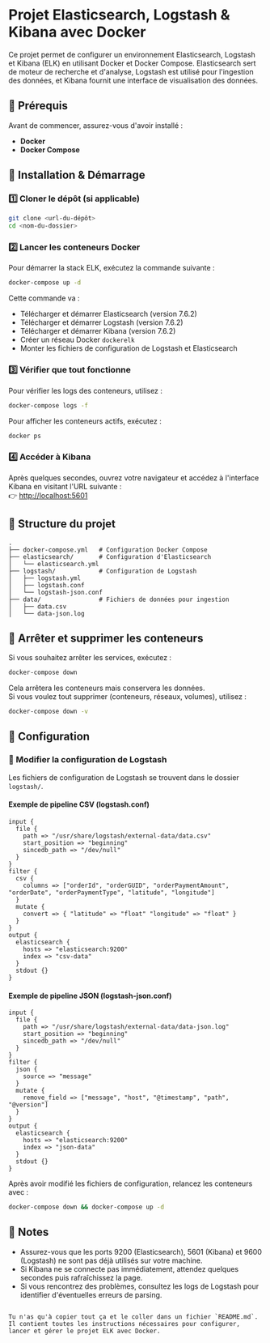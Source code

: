 # Projet Elasticsearch, Logstash & Kibana avec Docker

Ce projet permet de configurer un environnement Elasticsearch, Logstash et Kibana (ELK) en utilisant Docker et Docker Compose. Elasticsearch sert de moteur de recherche et d'analyse, Logstash est utilisé pour l'ingestion des données, et Kibana fournit une interface de visualisation des données.

## 📌 Prérequis

Avant de commencer, assurez-vous d'avoir installé :

- **Docker**
- **Docker Compose**

## 🚀 Installation & Démarrage

### 1️⃣ Cloner le dépôt (si applicable)

```bash
git clone <url-du-dépôt>
cd <nom-du-dossier>
```

### 2️⃣ Lancer les conteneurs Docker

Pour démarrer la stack ELK, exécutez la commande suivante :

```bash
docker-compose up -d
```

Cette commande va :

- Télécharger et démarrer Elasticsearch (version 7.6.2)
- Télécharger et démarrer Logstash (version 7.6.2)
- Télécharger et démarrer Kibana (version 7.6.2)
- Créer un réseau Docker `dockerelk`
- Monter les fichiers de configuration de Logstash et Elasticsearch

### 3️⃣ Vérifier que tout fonctionne

Pour vérifier les logs des conteneurs, utilisez :

```bash
docker-compose logs -f
```

Pour afficher les conteneurs actifs, exécutez :

```bash
docker ps
```

### 4️⃣ Accéder à Kibana

Après quelques secondes, ouvrez votre navigateur et accédez à l'interface Kibana en visitant l'URL suivante :  
👉 [http://localhost:5601](http://localhost:5601)

## 📂 Structure du projet

```
.
├── docker-compose.yml   # Configuration Docker Compose
├── elasticsearch/       # Configuration d'Elasticsearch
│   └── elasticsearch.yml
├── logstash/            # Configuration de Logstash
│   ├── logstash.yml
│   ├── logstash.conf
│   └── logstash-json.conf
├── data/                # Fichiers de données pour ingestion
│   ├── data.csv
│   └── data-json.log
```

## 🛑 Arrêter et supprimer les conteneurs

Si vous souhaitez arrêter les services, exécutez :

```bash
docker-compose down
```

Cela arrêtera les conteneurs mais conservera les données.  
Si vous voulez tout supprimer (conteneurs, réseaux, volumes), utilisez :

```bash
docker-compose down -v
```

## 🔧 Configuration

### 🔹 Modifier la configuration de Logstash

Les fichiers de configuration de Logstash se trouvent dans le dossier `logstash/`.

#### Exemple de pipeline CSV (logstash.conf)

```plaintext
input {
  file {
    path => "/usr/share/logstash/external-data/data.csv"
    start_position => "beginning"
    sincedb_path => "/dev/null"
  }
}
filter {
  csv {
    columns => ["orderId", "orderGUID", "orderPaymentAmount", "orderDate", "orderPaymentType", "latitude", "longitude"]
  }
  mutate {
    convert => { "latitude" => "float" "longitude" => "float" }
  }
}
output {
  elasticsearch {
    hosts => "elasticsearch:9200"
    index => "csv-data"
  }
  stdout {}
}
```

#### Exemple de pipeline JSON (logstash-json.conf)

```plaintext
input {
  file {
    path => "/usr/share/logstash/external-data/data-json.log"
    start_position => "beginning"
    sincedb_path => "/dev/null"
  }
}
filter {
  json {
    source => "message"
  }
  mutate {
    remove_field => ["message", "host", "@timestamp", "path", "@version"]
  }
}
output {
  elasticsearch {
    hosts => "elasticsearch:9200"
    index => "json-data"
  }
  stdout {}
}
```

Après avoir modifié les fichiers de configuration, relancez les conteneurs avec :

```bash
docker-compose down && docker-compose up -d
```

## 📝 Notes

- Assurez-vous que les ports 9200 (Elasticsearch), 5601 (Kibana) et 9600 (Logstash) ne sont pas déjà utilisés sur votre machine.
- Si Kibana ne se connecte pas immédiatement, attendez quelques secondes puis rafraîchissez la page.
- Si vous rencontrez des problèmes, consultez les logs de Logstash pour identifier d'éventuelles erreurs de parsing.
```

Tu n'as qu'à copier tout ça et le coller dans un fichier `README.md`. Il contient toutes les instructions nécessaires pour configurer, lancer et gérer le projet ELK avec Docker.